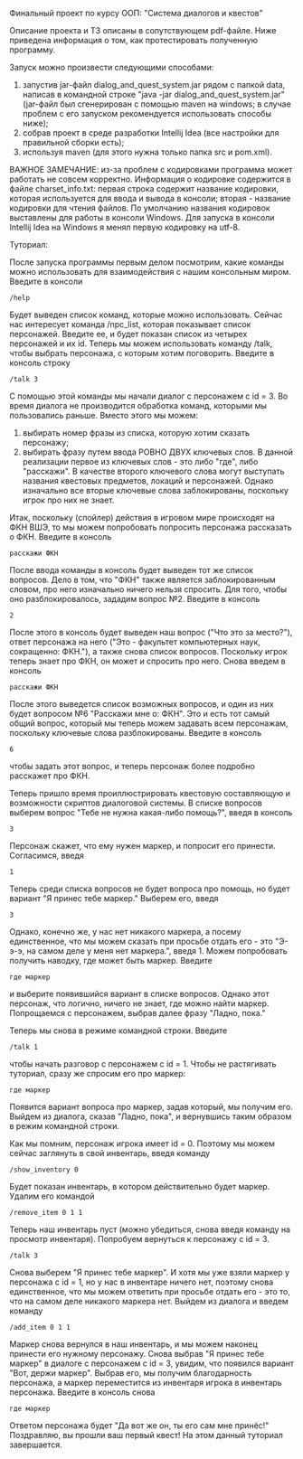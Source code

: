 Финальный проект по курсу ООП: "Система диалогов и квестов"

Описание проекта и ТЗ описаны в сопутствующем pdf-файле. Ниже приведена информация о том, как протестировать полученную программу.

Запуск можно произвести следующими способами:
1) запустив jar-файл dialog_and_quest_system.jar рядом с папкой data, написав в командной строке "java -jar dialog_and_quest_system.jar" (jar-файл был сгенерирован с помощью maven на windows; в случае проблем с его запуском рекомендуется использовать способы ниже);
2) собрав проект в среде разработки Intellij Idea (все настройки для правильной сборки есть);
3) используя maven (для этого нужна только папка src и pom.xml).

ВАЖНОЕ ЗАМЕЧАНИЕ: из-за проблем с кодировками программа может работать не совсем корректно. Информация о кодировке содержится в файле charset_info.txt: первая строка содержит название кодировки, которая используется для ввода и вывода в консоли; вторая - название кодировки для чтения файлов. По умолчанию названия кодировок выставлены для работы в консоли Windows. Для запуска в консоли Intellij Idea на Windows я менял первую кодировку на utf-8.

Туториал:

После запуска программы первым делом посмотрим, какие команды можно использовать для взаимодействия с нашим консольным миром. Введите в консоли 

    /help
Будет выведен список команд, которые можно использовать. Сейчас нас интересует команда /npc_list, которая показывает список персонажей. Введите ее, и будет показан список из четырех персонажей и их id. Теперь мы можем использовать команду /talk, чтобы выбрать персонажа, с которым хотим поговорить. Введите в консоль строку

    /talk 3
С помощью этой команды мы начали диалог с персонажем с id = 3.
Во время диалога не производится обработка команд, которыми мы пользовались раньше. Вместо этого мы можем:
1) выбирать номер фразы из списка, которую хотим сказать персонажу;
2) выбирать фразу путем ввода РОВНО ДВУХ ключевых слов. В данной реализации первое из ключевых слов - это либо "где", либо "расскажи". В качестве второго ключевого слова могут выступать названия квестовых предметов, локаций и персонажей. Однако изначально все вторые ключевые слова заблокированы, поскольку игрок про них не знает.

Итак, поскольку (спойлер) действия в игровом мире происходят на ФКН ВШЭ, то мы можем попробовать попросить персонажа рассказать о ФКН. Введите в консоль

    расскажи ФКН
После ввода команды в консоль будет выведен тот же список вопросов. Дело в том, что "ФКН" также является заблокированным словом, про него изначально ничего нельзя спросить. Для того, чтобы оно разблокировалось, зададим вопрос №2. Введите в консоль

    2
После этого в консоль будет выведен наш вопрос ("Что это за место?"), ответ персонажа на него ("Это - факультет компьютерных наук, сокращенно: ФКН."), а также снова список вопросов. Поскольку игрок теперь знает про ФКН, он может и спросить про него. Снова введем в консоль

    расскажи ФКН
После этого выведется список возможных вопросов, и один из них будет вопросом №6 "Расскажи мне о: ФКН". Это и есть тот самый общий вопрос, который мы теперь можем задавать всем персонажам, поскольку ключевые слова разблокированы. Введите в консоль

    6
чтобы задать этот вопрос, и теперь персонаж более подробно расскажет про ФКН.


Теперь пришло время проиллюстрировать квестовую составляющую и возможности скриптов диалоговой системы. В списке вопросов выберем вопрос "Тебе не нужна какая-либо помощь?", введя в консоль

    3
Персонаж скажет, что ему нужен маркер, и попросит его принести. Согласимся, введя

    1
Теперь среди списка вопросов не будет вопроса про помощь, но будет вариант "Я принес тебе маркер." Выберем его, введя 

    3
Однако, конечно же, у нас нет никакого маркера, а посему единственное, что мы можем сказать при просьбе отдать его - это "Э-э-э, на самом деле у меня нет маркера.", введя 1. Можем попробовать получить наводку, где может быть маркер. Введите

    где маркер
и выберите появившийся вариант в списке вопросов. Однако этот персонаж, что логично, ничего не знает, где можно найти маркер. Попрощаемся с персонажем, выбрав далее фразу "Ладно, пока." 

Теперь мы снова в режиме командной строки. Введите 

    /talk 1
чтобы начать разговор с персонажем с id = 1. Чтобы не растягивать туториал, сразу же спросим его про маркер:

    где маркер
Появится вариант вопроса про маркер, задав который, мы получим его. Выйдем из диалога, сказав "Ладно, пока", и вернувшись таким образом в режим командной строки.

Как мы помним, персонаж игрока имеет id = 0. Поэтому мы можем сейчас заглянуть в свой инвентарь, введя команду

    /show_inventory 0
Будет показан инвентарь, в котором действительно будет маркер. Удалим его командой

    /remove_item 0 1 1
Теперь наш инвентарь пуст (можно убедиться, снова введя команду на просмотр инвентаря). Попробуем вернуться к персонажу с id = 3.

    /talk 3
Снова выберем "Я принес тебе маркер". И хотя мы уже взяли маркер у персонажа с id = 1, но у нас в инвентаре ничего нет, поэтому снова единственное, что мы можем ответить при просьбе отдать его - это то, что на самом деле никакого маркера нет. Выйдем из диалога и введем команду

    /add_item 0 1 1
Маркер снова вернулся в наш инвентарь, и мы можем наконец принести его нужному персонажу. Снова выбрав "Я принес тебе маркер" в диалоге с персонажем с id = 3, увидим, что появился вариант "Вот, держи маркер". Выбрав его, мы получим благодарность персонажа, а маркер переместится из инвентаря игрока в инвентарь персонажа. Введите в консоль снова

    где маркер
Ответом персонажа будет "Да вот же он, ты его сам мне принёс!" Поздравляю, вы прошли ваш первый квест! На этом данный туториал завершается.

